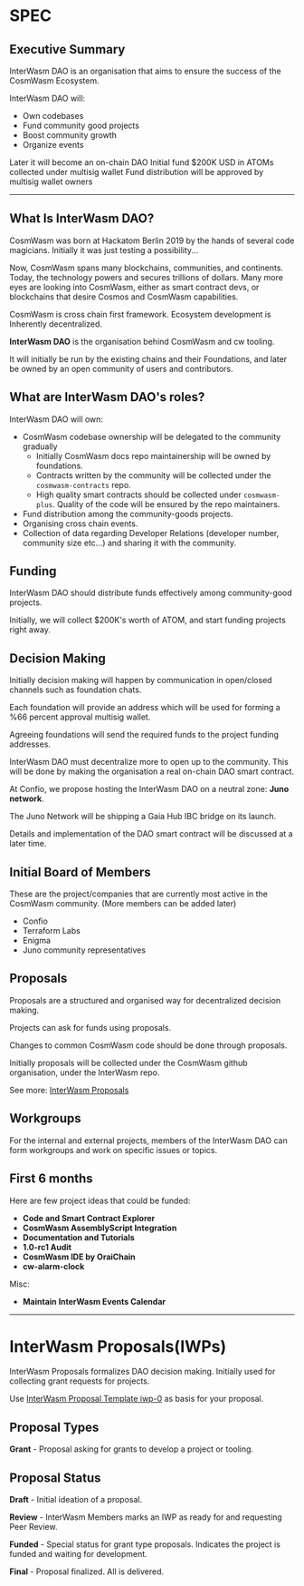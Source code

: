 # SPEC

## Executive Summary

InterWasm DAO is an organisation that aims to ensure the success of the CosmWasm Ecosystem.

InterWasm DAO will:
- Own codebases
- Fund community good projects
- Boost community growth
- Organize events

Later it will become an on-chain DAO
Initial fund $200K USD in ATOMs collected under multisig wallet
Fund distribution will be approved by multisig wallet owners

---

## What Is InterWasm DAO?

CosmWasm was born at Hackatom Berlin 2019 by the hands of several code magicians. Initially it was just testing a possibility...

Now, CosmWasm spans many blockchains, communities, and continents. Today, the technology powers and secures trillions of dollars. Many more eyes are looking into CosmWasm, either as smart contract devs, or blockchains that desire Cosmos and CosmWasm capabilities.

CosmWasm is cross chain first framework. Ecosystem development is Inherently decentralized.

**InterWasm DAO** is the organisation behind CosmWasm and cw tooling.

It will initially be run by the existing chains and their Foundations, and later be owned by an open community of users and contributors.

## What are InterWasm DAO's roles?

InterWasm DAO will own:

- CosmWasm codebase ownership will be delegated to the community gradually
    - Initially CosmWasm docs repo maintainership will be owned by foundations.
    - Contracts written by the community will be collected under the `cosmwasm-contracts` repo.
    - High quality smart contracts should be collected under `cosmwasm-plus`. Quality of the code will be ensured by the repo maintainers.
- Fund distribution among the community-goods projects.
- Organising cross chain events.
- Collection of data regarding Developer Relations (developer number, community size etc...) and sharing it with the community.

## Funding

InterWasm DAO should distribute funds effectively among community-good projects.

Initially, we will collect $200K's worth of ATOM, and start funding projects right away.

## Decision Making

Initially decision making will happen by communication in open/closed channels such as foundation chats.

Each foundation will provide an address which will be used for forming a %66 percent approval multisig wallet.

Agreeing foundations will send the required funds to the project funding addresses.

InterWasm DAO must decentralize more to open up to the community. This will be done by making the organisation a real on-chain DAO smart contract.

At Confio, we propose hosting the InterWasm DAO on a neutral zone: **Juno network**.

The Juno Network will be shipping a Gaia Hub IBC bridge on its launch.

Details and implementation of the DAO smart contract will be discussed at a later time.

## Initial Board of Members
These are the project/companies that are currently most active in the CosmWasm community.
(More members can be added later)

- Confio
- Terraform Labs
- Enigma
- Juno community representatives

## Proposals

Proposals are a structured and organised way for decentralized decision making.

Projects can ask for funds using proposals.

Changes to common CosmWasm code should be done through proposals.

Initially proposals will be collected under the CosmWasm github organisation, under the InterWasm repo.

See more: [InterWasm Proposals](#interwasm-proposalsiwps)

## Workgroups

For the internal and external projects, members of the InterWasm DAO can form workgroups and work on specific issues or topics.

## First 6 months

Here are few project ideas that could be funded:
- **Code and Smart Contract Explorer**
- **CosmWasm AssemblyScript Integration**
- **Documentation and Tutorials**
- **1.0-rc1 Audit**
- **CosmWasm IDE by OraiChain**
- **cw-alarm-clock**

Misc:
- **Maintain InterWasm Events Calendar**

---

# InterWasm Proposals(IWPs)

InterWasm Proposals formalizes DAO decision making. Initially used for collecting grant requests for projects.

Use [InterWasm Proposal Template iwp-0](IWPs/iwp-0.md) as basis for your proposal.

## Proposal Types

**Grant** - Proposal asking for grants to develop a project or tooling.

## Proposal Status

**Draft** - Initial ideation of a proposal.

**Review** - InterWasm Members marks an IWP as ready for and requesting Peer Review.

**Funded** - Special status for grant type proposals. Indicates the project is funded and waiting for development.

**Final** - Proposal finalized. All is delivered.

